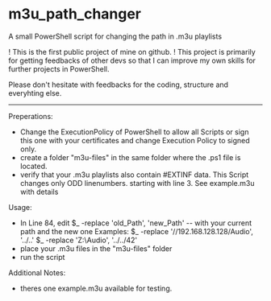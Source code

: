 # m3u_path_changer
A small PowerShell script for changing the path in .m3u playlists

! This is the first public project of mine on github. !
This project is primarily for getting feedbacks of other devs so that I can improve my own skills for further projects in PowerShell.

Please don't hesitate with feedbacks for the coding, structure and everyhting else.

-------------------------

Preperations:
- Change the ExecutionPolicy of PowerShell to allow all Scripts or sign this one with your certificates and change Execution Policy to signed only.
- create a folder "m3u-files" in the same folder where the .ps1 file is located.
- verify that your .m3u playlists also contain #EXTINF data. This Script changes only ODD linenumbers. starting with line 3. See example.m3u with details

Usage:
- In Line 84, edit $_ -replace 'old_Path', 'new_Path'  -- with your current path and the new one
Examples:
  $_ -replace '\/\/192.168.128.128\/Audio', '../..'
  $_ -replace 'Z:\Audio', '../../42'
- place your .m3u files in the "m3u-files" folder
- run the script


Additional Notes:
- theres one example.m3u available for testing.
